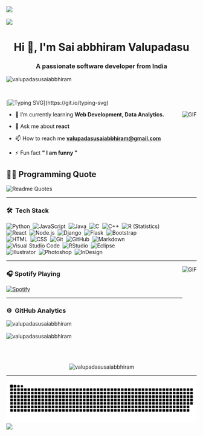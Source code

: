 <!--horizontal divider(gradiant)-->
<img src="https://user-images.githubusercontent.com/73097560/115834477-dbab4500-a447-11eb-908a-139a6edaec5c.gif">

<!-- banner -->
![](https://github.com/halfrost/halfrost/blob/master/icons/header_.png)



<h1 align="center">Hi 👋, I'm Sai abbhiram Valupadasu</h1>

<h3 align="center">A passionate software developer from India</h3>


<p align="left"> <img src="https://komarev.com/ghpvc/?username=valupadasusaiabbhiram&label=Profile%20views&color=0e75b6&style=flat" alt="valupadasusaiabbhiram" /> </p>

<p align="left"> <a href="https://twitter.com/" target="blank"><img src="https://img.shields.io/twitter/follow/?logo=twitter&style=for-the-badge" alt="" /></a> </p>

[![Typing SVG](https://readme-typing-svg.demolab.com?font=Jet+brains+mono&pause=1000&color=F74444&background=FF848400&random=false&width=700&lines=I'm+a+Web+Developer+and+Data+Analyst+enthusiast.)](https://git.io/typing-svg)


<!--about me-->
<img align="right" alt="GIF" height="160px" src="https://media.giphy.com/media/du3J3cXyzhj75IOgvA/giphy.gif" />

- 🌱 I’m currently learning **Web Development, Data Analytics.**

- 💬 Ask me about **react**

- 📫 How to reach me **valupadasusaiabbhiram@gmail.com**

- ⚡ Fun fact **" I am funny "**

## ✍🏻 Programming Quote
![Readme Quotes](https://quotes-github-readme.vercel.app/api?type=horizontal&theme=light)

---
### 🛠 &nbsp;Tech Stack
![Python](https://img.shields.io/badge/-Python-05122A?style=flat&logo=python)&nbsp;
![JavaScript](https://img.shields.io/badge/-JavaScript-05122A?style=flat&logo=javascript)&nbsp;
![Java](https://img.shields.io/badge/-Java-05122A?style=flat&logo=Java&logoColor=FFA518)&nbsp;
![C](https://img.shields.io/badge/-C-05122A?style=flat&logo=C&logoColor=A8B9CC)&nbsp;
![C++](https://img.shields.io/badge/-C++-05122A?style=flat&logo=C%2B%2B&logoColor=00599C)&nbsp;
![R (Statistics)](https://img.shields.io/badge/-R-05122A?style=flat&logo=R&logoColor=276DC3)\
![React](https://img.shields.io/badge/-React-05122A?style=flat&logo=react)&nbsp;
![Node.js](https://img.shields.io/badge/-Node.js-05122A?style=flat&logo=node.js)&nbsp;
![Django](https://img.shields.io/badge/-Django-05122A?style=flat&logo=django&logoColor=092E20)&nbsp;
![Flask](https://img.shields.io/badge/-Flask-05122A?style=flat&logo=flask)&nbsp;
![Bootstrap](https://img.shields.io/badge/-Bootstrap-05122A?style=flat&logo=bootstrap&logoColor=563D7C)\
![HTML](https://img.shields.io/badge/-HTML-05122A?style=flat&logo=HTML5)&nbsp;
![CSS](https://img.shields.io/badge/-CSS-05122A?style=flat&logo=CSS3&logoColor=1572B6)&nbsp;
![Git](https://img.shields.io/badge/-Git-05122A?style=flat&logo=git)&nbsp;
![GitHub](https://img.shields.io/badge/-GitHub-05122A?style=flat&logo=github)&nbsp;
![Markdown](https://img.shields.io/badge/-Markdown-05122A?style=flat&logo=markdown)\
![Visual Studio Code](https://img.shields.io/badge/-Visual%20Studio%20Code-05122A?style=flat&logo=visual-studio-code&logoColor=007ACC)&nbsp;
![RStudio](https://img.shields.io/badge/-RStudio-05122A?style=flat&logo=rstudio)&nbsp;
![Eclipse](https://img.shields.io/badge/-Eclipse-05122A?style=flat&logo=eclipse-ide&logoColor=2C2255)\
![Illustrator](https://img.shields.io/badge/-Illustrator-05122A?style=flat&logo=adobe-illustrator)&nbsp;
![Photoshop](https://img.shields.io/badge/-Photoshop-05122A?style=flat&logo=adobe-photoshop)&nbsp;
![InDesign](https://img.shields.io/badge/-InDesign-05122A?style=flat&logo=adobe-indesign)

---
<!--spotify-->
<img align="right" alt="GIF" height="170px" src="https://media.giphy.com/media/J5B1Y8QZnzXXbLQIBu/giphy.gif" />



### 🎧 Spotify Playing 
[![Spotify](https://novatorem.visualbean.vercel.app/api/spotify)](https://open.spotify.com/user/1112981871)

---

### ⚙️ &nbsp;GitHub Analytics
<p>&nbsp;<img align="left" src="https://github-readme-stats.vercel.app/api?username=valupadasusaiabbhiram&show_icons=true&locale=en&" alt="valupadasusaiabbhiram" /></p>

<p><img align="center" src="https://github-readme-stats.vercel.app/api/top-langs?username=valupadasusaiabbhiram&show_icons=true&locale=en&layout=compact&" alt="valupadasusaiabbhiram" /></p>
<br/><br/>

<p align="center"><img align="center" src="https://github-readme-streak-stats.herokuapp.com/?user=valupadasusaiabbhiram&" alt="valupadasusaiabbhiram" /></p>

---

<!--- snake -->
<div align="center">
  <img  src="https://github.com/1999AZZAR/1999AZZAR/blob/readme/resources/img/grid-snake.svg"
       alt="snake" /></a>
</div>


<!--horizontal divider(gradiant)-->
<img src="https://user-images.githubusercontent.com/73097560/115834477-dbab4500-a447-11eb-908a-139a6edaec5c.gif">

<!--
![repo's](https://github-readme-stats.vercel.app/api/pin/?username=ValupadasuSaiabbhiram&repo=ValupadasuSaiabbhiram&cache_seconds=86400&theme=ambient_gradient)
-->
